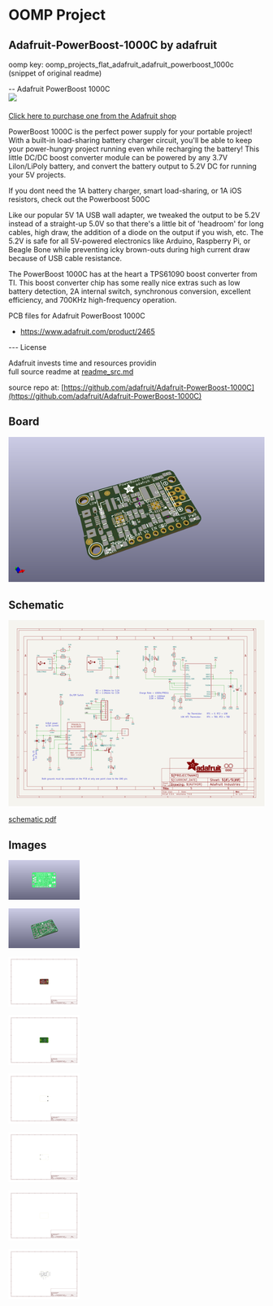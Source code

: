 # OOMP Project  
## Adafruit-PowerBoost-1000C  by adafruit  
  
oomp key: oomp_projects_flat_adafruit_adafruit_powerboost_1000c  
(snippet of original readme)  
  
-- Adafruit PowerBoost 1000C  
<a href="http://www.adafruit.com/products/2465"><img src="assets/image.jpg?raw=true" width="500px"><br/>  
Click here to purchase one from the Adafruit shop</a>  
  
PowerBoost 1000C is the perfect power supply for your portable project! With a built-in load-sharing battery charger circuit, you'll be able to keep your power-hungry project running even while recharging the battery! This little DC/DC boost converter module can be powered by any 3.7V LiIon/LiPoly battery, and convert the battery output to 5.2V DC for running your 5V projects.  
  
If you dont need the 1A battery charger, smart load-sharing, or 1A iOS resistors, check out the Powerboost 500C  
  
Like our popular 5V 1A USB wall adapter, we tweaked the output to be 5.2V instead of a straight-up 5.0V so that there's a little bit of 'headroom' for long cables, high draw, the addition of a diode on the output if you wish, etc. The 5.2V is safe for all 5V-powered electronics like Arduino, Raspberry Pi, or Beagle Bone while preventing icky brown-outs during high current draw because of USB cable resistance.  
  
The PowerBoost 1000C has at the heart a TPS61090 boost converter from TI. This boost converter chip has some really nice extras such as low battery detection, 2A internal switch, synchronous conversion, excellent efficiency, and 700KHz high-frequency operation.   
  
PCB files for Adafruit PowerBoost 1000C  
-  https://www.adafruit.com/product/2465  
  
--- License  
  
Adafruit invests time and resources providin  
  full source readme at [readme_src.md](readme_src.md)  
  
source repo at: [https://github.com/adafruit/Adafruit-PowerBoost-1000C](https://github.com/adafruit/Adafruit-PowerBoost-1000C)  
## Board  
  
[![working_3d.png](working_3d_600.png)](working_3d.png)  
## Schematic  
  
[![working_schematic.png](working_schematic_600.png)](working_schematic.png)  
  
[schematic pdf](working_schematic.pdf)  
## Images  
  
[![working_3D_bottom.png](working_3D_bottom_140.png)](working_3D_bottom.png)  
  
[![working_3D_top.png](working_3D_top_140.png)](working_3D_top.png)  
  
[![working_assembly_page_01.png](working_assembly_page_01_140.png)](working_assembly_page_01.png)  
  
[![working_assembly_page_02.png](working_assembly_page_02_140.png)](working_assembly_page_02.png)  
  
[![working_assembly_page_03.png](working_assembly_page_03_140.png)](working_assembly_page_03.png)  
  
[![working_assembly_page_04.png](working_assembly_page_04_140.png)](working_assembly_page_04.png)  
  
[![working_assembly_page_05.png](working_assembly_page_05_140.png)](working_assembly_page_05.png)  
  
[![working_assembly_page_06.png](working_assembly_page_06_140.png)](working_assembly_page_06.png)  
